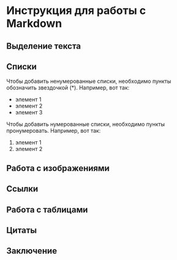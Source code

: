 # Инструкция для работы с Markdown

## Выделение текста

## Списки

Чтобы добавить ненумерованные списки, необходимо пункты обозначить звездочкой (*). Например, вот так:
* элемент 1
* элемент 2
* элемент 3

Чтобы добавить нумерованные списки, необходимо пункты пронумеровать. Например, вот так:

1. элемент 1
2. элемент 2

## Работа с изображениями

## Ссылки

## Работа с таблицами

## Цитаты

## Заключение